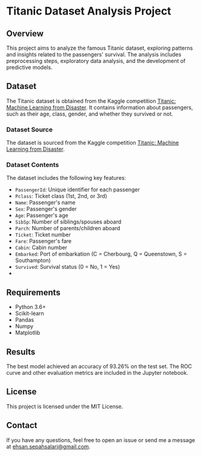 # Titanic Dataset Analysis Project

## Overview

This project aims to analyze the famous Titanic dataset, exploring patterns and insights related to the passengers' survival. The analysis includes preprocessing steps, exploratory data analysis, and the development of predictive models.

## Dataset

The Titanic dataset is obtained from the Kaggle competition [Titanic: Machine Learning from Disaster](https://www.kaggle.com/c/titanic/data). It contains information about passengers, such as their age, class, gender, and whether they survived or not.

### Dataset Source

The dataset is sourced from the Kaggle competition [Titanic: Machine Learning from Disaster](https://www.kaggle.com/c/titanic/data).

### Dataset Contents

The dataset includes the following key features:

- `PassengerId`: Unique identifier for each passenger
- `Pclass`: Ticket class (1st, 2nd, or 3rd)
- `Name`: Passenger's name
- `Sex`: Passenger's gender
- `Age`: Passenger's age
- `SibSp`: Number of siblings/spouses aboard
- `Parch`: Number of parents/children aboard
- `Ticket`: Ticket number
- `Fare`: Passenger's fare
- `Cabin`: Cabin number
- `Embarked`: Port of embarkation (C = Cherbourg, Q = Queenstown, S = Southampton)
- `Survived`: Survival status (0 = No, 1 = Yes)
- 
## Requirements
- Python 3.6+
- Scikit-learn
- Pandas
- Numpy
- Matplotlib

## Results
The best model achieved an accuracy of 93.26% on the test set. The ROC curve and other evaluation metrics are included in the Jupyter notebook.

## License
This project is licensed under the MIT License.

## Contact
If you have any questions, feel free to open an issue or send me a message at ehsan.sepahsalari@gmail.com.
